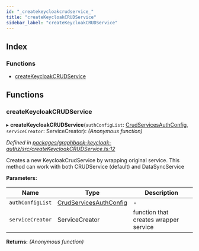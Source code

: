 ```yaml
---
id: "_createkeycloakcrudservice_"
title: "createKeycloakCRUDService"
sidebar_label: "createKeycloakCRUDService"
---
```


## Index

### Functions

* [createKeycloakCRUDService](_createkeycloakcrudservice_.md#createkeycloakcrudservice)

## Functions

###  createKeycloakCRUDService

▸ **createKeycloakCRUDService**(`authConfigList`: [CrudServicesAuthConfig](_keycloakconfig_.md#crudservicesauthconfig), `serviceCreator`: ServiceCreator): *(Anonymous function)*

*Defined in [packages/graphback-keycloak-authz/src/createKeycloakCRUDService.ts:12](https://github.com/aerogear/graphback/blob/bc616b51/packages/graphback-keycloak-authz/src/createKeycloakCRUDService.ts#L12)*

Creates a new KeycloakCrudService by wrapping original service.
This method can work with both CRUDService (default) and DataSyncService

**Parameters:**

Name | Type | Description |
------ | ------ | ------ |
`authConfigList` | [CrudServicesAuthConfig](_keycloakconfig_.md#crudservicesauthconfig) | - |
`serviceCreator` | ServiceCreator | function that creates wrapper service  |

**Returns:** *(Anonymous function)*
